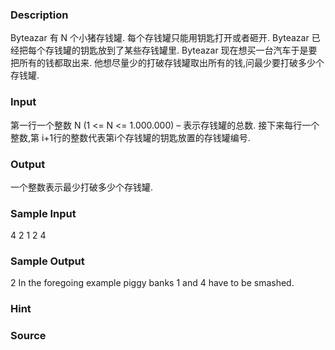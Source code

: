 
### Description
Byteazar 有 N 个小猪存钱罐. 每个存钱罐只能用钥匙打开或者砸开. Byteazar 已经把每个存钱罐的钥匙放到了某些存钱罐里. Byteazar 现在想买一台汽车于是要把所有的钱都取出来. 他想尽量少的打破存钱罐取出所有的钱,问最少要打破多少个存钱罐. 

### Input
第一行一个整数 N (1 <= N <= 1.000.000) – 表示存钱罐的总数. 接下来每行一个整数,第 i+1行的整数代表第i个存钱罐的钥匙放置的存钱罐编号. 

### Output
一个整数表示最少打破多少个存钱罐.   

### Sample Input
4
2
1
2
4

### Sample Output

2
In the foregoing example piggy banks 1 and 4 have to be smashed.
### Hint

### Source
